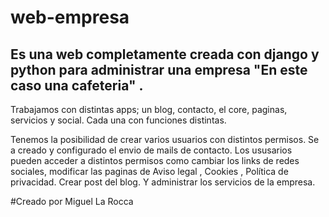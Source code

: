 # web-empresa

## Es una web completamente creada con django y python para administrar una empresa "En este caso una cafeteria" .

Trabajamos con distintas apps; un blog, contacto, el core, paginas, servicios y social. Cada una con funciones distintas.

Tenemos la posibilidad de crear varios usuarios con distintos permisos. Se a  creado y configurado el envio de mails de contacto.
Los ususarios pueden acceder a distintos permisos como cambiar los links de redes sociales, modificar las paginas de Aviso legal , Cookies , Política de privacidad.
Crear post del blog. Y administrar los servicios de la empresa.

#Creado por Miguel La Rocca
